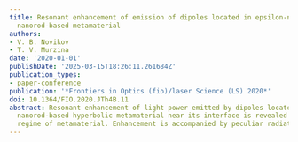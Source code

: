 ```yaml
---
title: Resonant enhancement of emission of dipoles located in epsilon-near-zero metal
  nanorod-based metamaterial
authors:
- V. B. Novikov
- T. V. Murzina
date: '2020-01-01'
publishDate: '2025-03-15T18:26:11.261684Z'
publication_types:
- paper-conference
publication: '*Frontiers in Optics (fio)/laser Science (LS) 2020*'
doi: 10.1364/FIO.2020.JTh4B.11
abstract: Resonant enhancement of light power emitted by dipoles located inside silver
  nanorod-based hyperbolic metamaterial near its interface is revealed at epsilon-near-zero
  regime of metamaterial. Enhancement is accompanied by peculiar radiation pattern.
---
```

